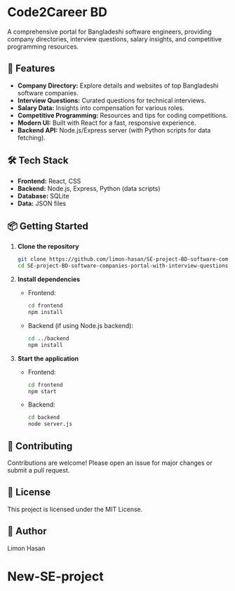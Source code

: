 # Code2Career BD

A comprehensive portal for Bangladeshi software engineers, providing company directories, interview questions, salary insights, and competitive programming resources.

## 🚀 Features

- **Company Directory:** Explore details and websites of top Bangladeshi software companies.
- **Interview Questions:** Curated questions for technical interviews.
- **Salary Data:** Insights into compensation for various roles.
- **Competitive Programming:** Resources and tips for coding competitions.
- **Modern UI:** Built with React for a fast, responsive experience.
- **Backend API:** Node.js/Express server (with Python scripts for data fetching).

## 🛠️ Tech Stack

- **Frontend:** React, CSS
- **Backend:** Node.js, Express, Python (data scripts)
- **Database:** SQLite
- **Data:** JSON files

## 📦 Getting Started

1. **Clone the repository**
    ```sh
    git clone https://github.com/limon-hasan/SE-project-BD-software-companies-portal-with-interview-questions.git
    cd SE-project-BD-software-companies-portal-with-interview-questions
    ```

2. **Install dependencies**
    - Frontend:
       ```sh
       cd frontend
       npm install
       ```
    - Backend (if using Node.js backend):
       ```sh
       cd ../backend
       npm install
       ```

3. **Start the application**
    - Frontend:
       ```sh
       cd frontend
       npm start
       ```
    - Backend:
       ```sh
       cd backend
       node server.js
       ```

## 🤝 Contributing

Contributions are welcome! Please open an issue for major changes or submit a pull request.

## 📄 License

This project is licensed under the MIT License.

## 👤 Author

Limon Hasan
# New-SE-project


